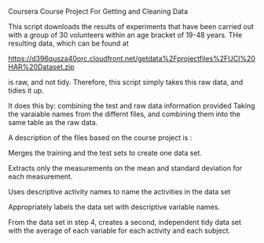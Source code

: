 Coursera Course Project For Getting and Cleaning Data


This script downloads the results of  experiments that have been carried out with a group of 30 volunteers within an age bracket of 19-48 years. THe resulting data, which can be found at 

https://d396qusza40orc.cloudfront.net/getdata%2Fprojectfiles%2FUCI%20HAR%20Dataset.zip 

is raw, and not tidy. Therefore, this script simply takes this raw data, and tidies it up.

It does this by:
 combining the test and raw data information provided
 Taking the varaiable names from the differnt files, and combining them into the same table as the raw data. 
 
 A description of the files based on the course project is :
 

Merges the training and the test sets to create one data set.

Extracts only the measurements on the mean and standard deviation for each measurement. 

Uses descriptive activity names to name the activities in the data set

Appropriately labels the data set with descriptive variable names. 

From the data set in step 4, creates a second, independent tidy data set with the average of each variable for each activity and each subject.
